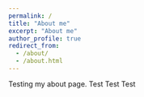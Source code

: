 ```yaml
---
permalink: /
title: "About me"
excerpt: "About me"
author_profile: true
redirect_from: 
  - /about/
  - /about.html
---
```


Testing my about page.
Test Test Test